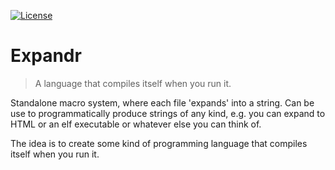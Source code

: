  [![License](https://img.shields.io/badge/License-EPL_1.0-red.svg)](https://opensource.org/licenses/EPL-1.0)

 # Expandr

 > A language that compiles itself when you run it.

Standalone macro system, where each file 'expands' into a string.
Can be use to programmatically produce strings of any kind, e.g. you can expand to HTML or an elf executable or whatever else you can think of.


The idea is to create some kind of programming language that compiles itself when you run it.

